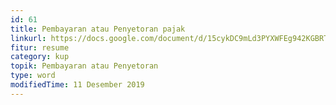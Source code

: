 ```yaml
---
id: 61
title: Pembayaran atau Penyetoran pajak
linkurl: https://docs.google.com/document/d/15cykDC9mLd3PYXWFEg942KGBRTKnwPjbCd2n9pf1KWI/edit?usp=drivesdk
fitur: resume
category: kup
topik: Pembayaran atau Penyetoran
type: word
modifiedTime: 11 Desember 2019
---
```


